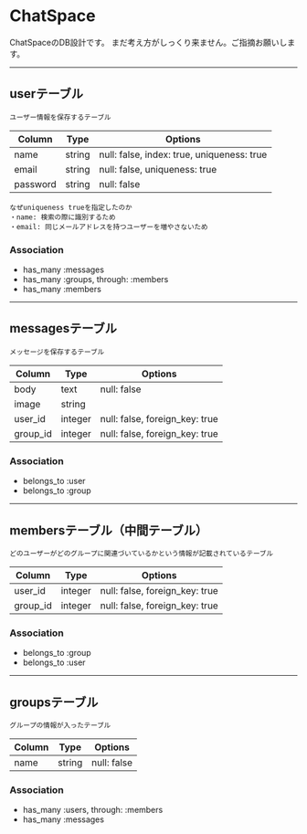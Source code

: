 # ChatSpace
ChatSpaceのDB設計です。
まだ考え方がしっくり来ません。ご指摘お願いします。

* * *
## userテーブル
    ユーザー情報を保存するテーブル
| Column   | Type   | Options                                    |
| -------- | ------ | ------------------------------------------ |
| name     | string | null: false, index: true, uniqueness: true |
| email    | string | null: false, uniqueness: true              |
| password | string | null: false                                |

    なぜuniqueness trueを指定したのか
    ・name: 検索の際に識別するため
    ・email: 同じメールアドレスを持つユーザーを増やさないため

### Association
- has_many :messages
- has_many :groups, through: :members
- has_many :members

* * *
## messagesテーブル
    メッセージを保存するテーブル

| Column   | Type    | Options                        |
| -------- | ------- | ------------------------------ |
| body     | text    | null: false                    |
| image    | string  |                                |
| user_id  | integer | null: false, foreign_key: true |
| group_id | integer | null: false, foreign_key: true |


### Association
- belongs_to :user
- belongs_to :group
  
* * *
## membersテーブル（中間テーブル）
    どのユーザーがどのグループに関連づいているかという情報が記載されているテーブル

| Column   | Type    | Options                        |
| -------- | ------- | ------------------------------ |
| user_id  | integer | null: false, foreign_key: true |
| group_id | integer | null: false, foreign_key: true |

### Association
- belongs_to :group
- belongs_to :user

* * *
## groupsテーブル
    グループの情報が入ったテーブル
| Column | Type   | Options     |
| ------ | ------ | ----------- |
| name   | string | null: false |


### Association
- has_many :users, through: :members
- has_many :messages